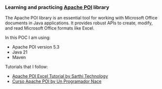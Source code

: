 ### Learning and practicing [Apache POI](https://poi.apache.org/) library

The Apache POI library is an essential tool for working with Microsoft Office documents in Java applications. It provides robust APIs to create, modify, and read Microsoft Office formats like Excel.

In this POC I am using:
* Apache POI version 5.3
* Java 21
* Maven

Tutorials that I follow:
* [Apache POI Excel Tutorial by Sarthi Technology](https://www.youtube.com/playlist?list=PLFh8wpMiEi89-Iw2JPdLscZRkgljMZLAb)
* [Curso Apache POI by Un Programador Nace](https://www.youtube.com/playlist?list=PLr23_YfwEbPQ6LlBhef5D18YT-IPD1n7y)
